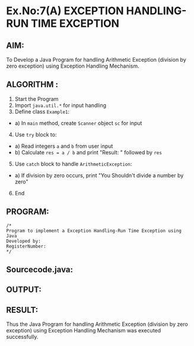 # Ex.No:7(A)           EXCEPTION HANDLING-RUN TIME EXCEPTION
## AIM:
  To Develop a Java Program for handling Arithmetic Exception (division by zero exception) using Exception Handling Mechanism.

## ALGORITHM :
1.  Start the Program
2.	Import `java.util.*` for input handling
3.	Define class `Example1`:
-	a) In `main` method, create `Scanner` object `sc` for input
4.	Use `try` block to:
-	a) Read integers `a` and `b` from user input
-	b) Calculate `res = a / b` and print "Result: " followed by `res`
5.	Use `catch` block to handle `ArithmeticException`:
-	a) If division by zero occurs, print "You Shouldn't divide a number by zero"
6.	End







## PROGRAM:
 ```
/*
Program to implement a Exception Handling-Run Time Exception using Java
Developed by: 
RegisterNumber:  
*/
```

## Sourcecode.java:







## OUTPUT:



## RESULT:
Thus the Java Program for handling Arithmetic Exception (division by zero exception) using Exception Handling Mechanism was executed successfully.


